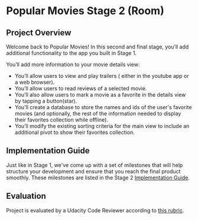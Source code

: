 # Popular Movies Stage 2 (Room)

## Project Overview
Welcome back to Popular Movies! In this second and final stage, you’ll add additional functionality to the app you built in Stage 1.

You’ll add more information to your movie details view:

- You’ll allow users to view and play trailers ( either in the youtube app or a web browser).
- You’ll allow users to read reviews of a selected movie.
- You’ll also allow users to mark a movie as a favorite in the details view by tapping a button(star).
- You'll create a database to store the names and ids of the user's favorite movies (and optionally, the rest of the information needed to display their favorites collection while offline).
- You’ll modify the existing sorting criteria for the main view to include an additional pivot to show their favorites collection.

## Implementation Guide
Just like in Stage 1, we've come up with a set of milestones that will help structure your development and ensure that you reach the final product smoothly. These milestones are listed in the Stage 2 [Implementation Guide](https://docs.google.com/document/d/1ZlN1fUsCSKuInLECcJkslIqvpKlP7jWL2TP9m6UiA6I/pub?embedded=true#h.7sxo8jefdfll).

## Evaluation 
Project is evaluated by a Udacity Code Reviewer according to [this rubric](https://review.udacity.com/#!/rubrics/67/view).
